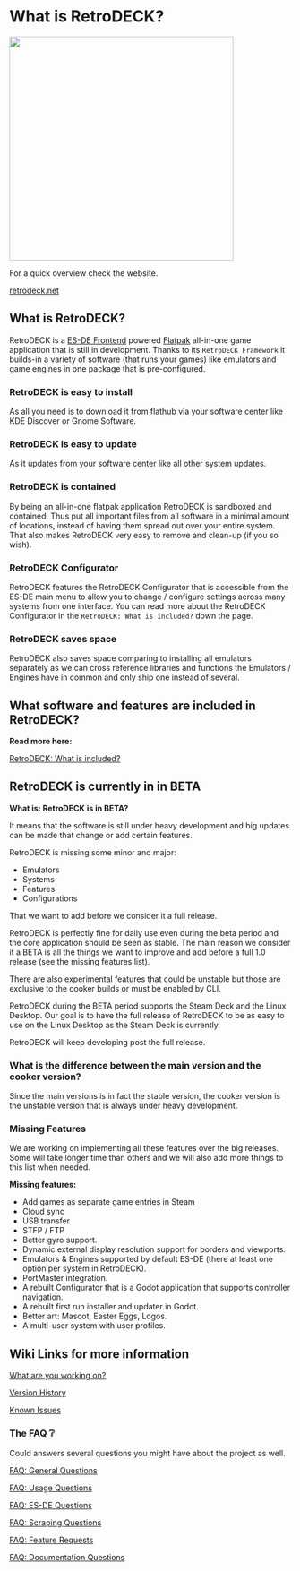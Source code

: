 # What is RetroDECK?

<img src="../../wiki_images/logos/rd-esde-logo.svg" width="400">

For a quick overview check the website.

[retrodeck.net]( https://retrodeck.net/)

## What is RetroDECK?

RetroDECK is a [ES-DE Frontend](https://es-de.org) powered [Flatpak](https://flathub.org/apps/net.retrodeck.retrodeck) all-in-one game application that is still in development. Thanks to its `RetroDECK Framework` it builds-in a variety of software (that runs your games) like emulators and game engines in one package that is pre-configured.

### RetroDECK is easy to install

As all you need is to download it from flathub via your software center like KDE Discover or Gnome Software.

### RetroDECK is easy to update

As it updates from your software center like all other system updates.

### RetroDECK is contained

By being an all-in-one flatpak application RetroDECK is sandboxed and contained. Thus put all important files from all software in a minimal amount of locations, instead of having them spread out over your entire system. That also makes RetroDECK very easy to remove and clean-up (if you so wish).

### RetroDECK Configurator

RetroDECK features the RetroDECK Configurator that is accessible from the ES-DE main menu to allow you to change / configure settings across many systems from one interface. You can read more about the RetroDECK Configurator in the `RetroDECK: What is included?` down the page.

### RetroDECK saves space

RetroDECK also saves space comparing to installing all emulators separately as we can cross reference libraries and functions the Emulators / Engines have in common and only ship one instead of several.

## What software and features are included in RetroDECK?

**Read more here:**

[RetroDECK: What is included?](../wiki_about/what-is-included.md)

## RetroDECK is currently in in BETA

**What is: RetroDECK is in BETA?**

It means that the software is still under heavy development and big updates can be made that change or add certain features.

RetroDECK is missing some minor and major:

- Emulators
- Systems
- Features
- Configurations

That we want to add before we consider it a full release.

RetroDECK is perfectly fine for daily use even during the beta period and the core application should be seen as stable. The main reason we consider it a BETA is all the things we want to improve and add before a full 1.0 release (see the missing features list).

There are also experimental features that could be unstable but those are exclusive to the cooker builds or must be enabled by CLI.

RetroDECK during the BETA period supports the Steam Deck and the Linux Desktop. Our goal is to have the full release of RetroDECK to be as easy to use on the Linux Desktop as the Steam Deck is currently.

RetroDECK will keep developing post the full release.

### What is the difference between the main version and the cooker version?

Since the main versions is in fact the stable version, the cooker version is the unstable version that is always under heavy development.

### Missing Features

We are working on implementing all these features over the big releases. Some will take longer time than others and we will also add more things to this list when needed.

**Missing features:**

- Add games as separate game entries in Steam
- Cloud sync
- USB transfer
- STFP / FTP
- Better gyro support.
- Dynamic external display resolution support for borders and viewports.
- Emulators & Engines supported by default ES-DE (there at least one option per system in RetroDECK).
- PortMaster integration.
- A rebuilt Configurator that is a Godot application that supports controller navigation.
- A rebuilt first run installer and updater in Godot.
- Better art: Mascot, Easter Eggs, Logos.
- A multi-user system with user profiles.

## Wiki Links for more information

[What are you working on?](../wiki_development/general/what-are-you-working.on.md)

[Version History](../wiki_rd_versions/version-history.md)

[Known Issues](../wiki_bugs/known-issues.md)

### The FAQ ❔

Could answers several questions you might have about the project as well.

[FAQ: General Questions](../wiki_faq/faq-rd-general.md)

[FAQ: Usage Questions](../wiki_faq/faq-rd-usage.md)

[FAQ: ES-DE Questions](../wiki_faq/faq-esde.md)

[FAQ: Scraping Questions](../wiki_faq/faq-scraping.md)

[FAQ: Feature Requests](../wiki_faq/faq-feature.md)

[FAQ: Documentation Questions](../wiki_faq/faq-documentation.md)


